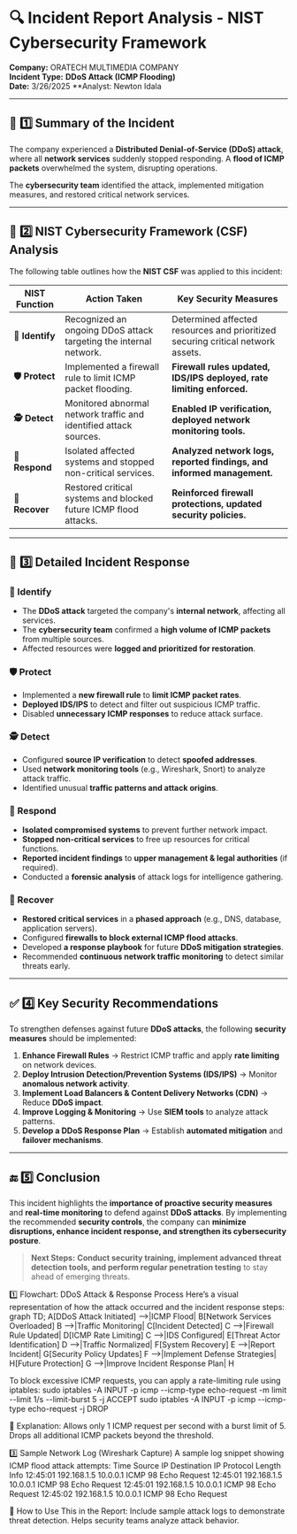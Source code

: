 
# **🔍 Incident Report Analysis - NIST Cybersecurity Framework**  
**Company:** ORATECH MULTIMEDIA COMPANY  
**Incident Type:** **DDoS Attack (ICMP Flooding)**  
**Date:** 3/26/2025 
**Analyst: Newton Idala 

---

## **🛑 1️⃣ Summary of the Incident**  
The company experienced a **Distributed Denial-of-Service (DDoS) attack**, where all **network services** suddenly stopped responding. A **flood of ICMP packets** overwhelmed the system, disrupting operations.  

The **cybersecurity team** identified the attack, implemented mitigation measures, and restored critical network services.  

---

## **🔎 2️⃣ NIST Cybersecurity Framework (CSF) Analysis**  

The following table outlines how the **NIST CSF** was applied to this incident:  

| **NIST Function**  | **Action Taken**  | **Key Security Measures** |
|------------------|----------------|---------------------|
| **🔹 Identify** | Recognized an ongoing DDoS attack targeting the internal network. | Determined affected resources and prioritized securing critical network assets. |
| **🛡️ Protect** | Implemented a firewall rule to limit ICMP packet flooding. | **Firewall rules updated, IDS/IPS deployed, rate limiting enforced.** |
| **🕵️ Detect** | Monitored abnormal network traffic and identified attack sources. | **Enabled IP verification, deployed network monitoring tools.** |
| **🚨 Respond** | Isolated affected systems and stopped non-critical services. | **Analyzed network logs, reported findings, and informed management.** |
| **🔄 Recover** | Restored critical systems and blocked future ICMP flood attacks. | **Reinforced firewall protections, updated security policies.** |

---

## **📌 3️⃣ Detailed Incident Response**  

### **🛑 Identify**  
- The **DDoS attack** targeted the company's **internal network**, affecting all services.  
- The **cybersecurity team** confirmed a **high volume of ICMP packets** from multiple sources.  
- Affected resources were **logged and prioritized for restoration**.  

### **🛡️ Protect**  
- Implemented a **new firewall rule** to **limit ICMP packet rates**.  
- **Deployed IDS/IPS** to detect and filter out suspicious ICMP traffic.  
- Disabled **unnecessary ICMP responses** to reduce attack surface.  

### **🕵️ Detect**  
- Configured **source IP verification** to detect **spoofed addresses**.  
- Used **network monitoring tools** (e.g., Wireshark, Snort) to analyze attack traffic.  
- Identified unusual **traffic patterns and attack origins**.  

### **🚨 Respond**  
- **Isolated compromised systems** to prevent further network impact.  
- **Stopped non-critical services** to free up resources for critical functions.  
- **Reported incident findings** to **upper management & legal authorities** (if required).  
- Conducted a **forensic analysis** of attack logs for intelligence gathering.  

### **🔄 Recover**  
- **Restored critical services** in a **phased approach** (e.g., DNS, database, application servers).  
- Configured **firewalls to block external ICMP flood attacks**.  
- Developed **a response playbook** for future **DDoS mitigation strategies**.  
- Recommended **continuous network traffic monitoring** to detect similar threats early.  

---

## **✅ 4️⃣ Key Security Recommendations**  

To strengthen defenses against future **DDoS attacks**, the following **security measures** should be implemented:  

1. **Enhance Firewall Rules** → Restrict ICMP traffic and apply **rate limiting** on network devices.  
2. **Deploy Intrusion Detection/Prevention Systems (IDS/IPS)** → Monitor **anomalous network activity**.  
3. **Implement Load Balancers & Content Delivery Networks (CDN)** → Reduce **DDoS impact**.  
4. **Improve Logging & Monitoring** → Use **SIEM tools** to analyze attack patterns.  
5. **Develop a DDoS Response Plan** → Establish **automated mitigation** and **failover mechanisms**.  

---

## **🔚 5️⃣ Conclusion**  

This incident highlights the **importance of proactive security measures** and **real-time monitoring** to defend against **DDoS attacks**. By implementing the recommended **security controls**, the company can **minimize disruptions, enhance incident response, and strengthen its cybersecurity posture**.  

> **Next Steps:** **Conduct security training, implement advanced threat detection tools, and perform regular penetration testing** to stay ahead of emerging threats.  

1️⃣ Flowchart: DDoS Attack & Response Process
Here’s a visual representation of how the attack occurred and the incident response steps:
graph TD;
    A[DDoS Attack Initiated] -->|ICMP Flood| B[Network Services Overloaded]
    B -->|Traffic Monitoring| C[Incident Detected]
    C -->|Firewall Rule Updated| D[ICMP Rate Limiting]
    C -->|IDS Configured| E[Threat Actor Identification]
    D -->|Traffic Normalized| F[System Recovery]
    E -->|Report Incident| G[Security Policy Updates]
    F -->|Implement Defense Strategies| H[Future Protection]
    G -->|Improve Incident Response Plan| H

To block excessive ICMP requests, you can apply a rate-limiting rule using iptables:
sudo iptables -A INPUT -p icmp --icmp-type echo-request -m limit --limit 1/s --limit-burst 5 -j ACCEPT
sudo iptables -A INPUT -p icmp --icmp-type echo-request -j DROP

📌 Explanation:
Allows only 1 ICMP request per second with a burst limit of 5.
Drops all additional ICMP packets beyond the threshold.

3️⃣ Sample Network Log (Wireshark Capture)
A sample log snippet showing ICMP flood attack attempts:
Time       Source IP      Destination IP     Protocol   Length  Info
12:45:01   192.168.1.5    10.0.0.1          ICMP       98      Echo Request
12:45:01   192.168.1.5    10.0.0.1          ICMP       98      Echo Request
12:45:01   192.168.1.5    10.0.0.1          ICMP       98      Echo Request
12:45:02   192.168.1.5    10.0.0.1          ICMP       98      Echo Request

📌 How to Use This in the Report:
Include sample attack logs to demonstrate threat detection.
Helps security teams analyze attack behavior.

